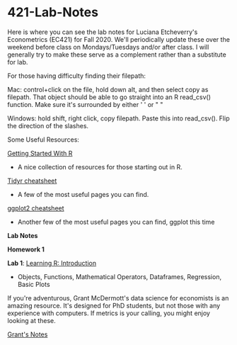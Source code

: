 # 421-Lab-Notes

Here is where you can see the lab notes for Luciana Etcheverry's Econometrics (EC421) for Fall 2020. We'll periodically update these over the weekend before class on Mondays/Tuesdays and/or after class. I will generally try to make these serve as a complement rather than a substitute for lab.

For those having difficulty finding their filepath: 

Mac: control+click on the file, hold down alt, and then select copy as filepath. That object should be able to go straight into an R read_csv() function. Make sure it's surrounded by either ' ' or " "

Windows: hold shift, right click, copy filepath. Paste this into read_csv(). Flip the direction of the slashes.

Some Useful Resources:

[Getting Started With R](https://support.rstudio.com/hc/en-us/articles/201141096-Getting-Started-with-R) 
- A nice collection of resources for those starting out in R.

[Tidyr cheatsheet](https://github.com/rstudio/cheatsheets/blob/master/data-import.pdf) 
- A few of the most useful pages you can find.

[ggplot2 cheatsheet](https://www.rstudio.com/wp-content/uploads/2015/03/ggplot2-cheatsheet.pdf)
- Another few of the most useful pages you can find, ggplot this time

**Lab Notes**

**Homework 1**


**Lab 1**: [Learning R: Introduction](https://github.com/ajdickinson/EC-421---Fall-2020/blob/main/Lab_01/Lab_01.md)
- Objects, Functions, Mathematical Operators, Dataframes, Regression, Basic Plots




If you're adventurous, Grant McDermott's data science for economists is an amazing resource. It's designed for PhD students, but not those with any experience with computers. If metrics is your calling, you might enjoy looking at these.

[Grant's Notes](https://github.com/uo-ec607/lectures)
